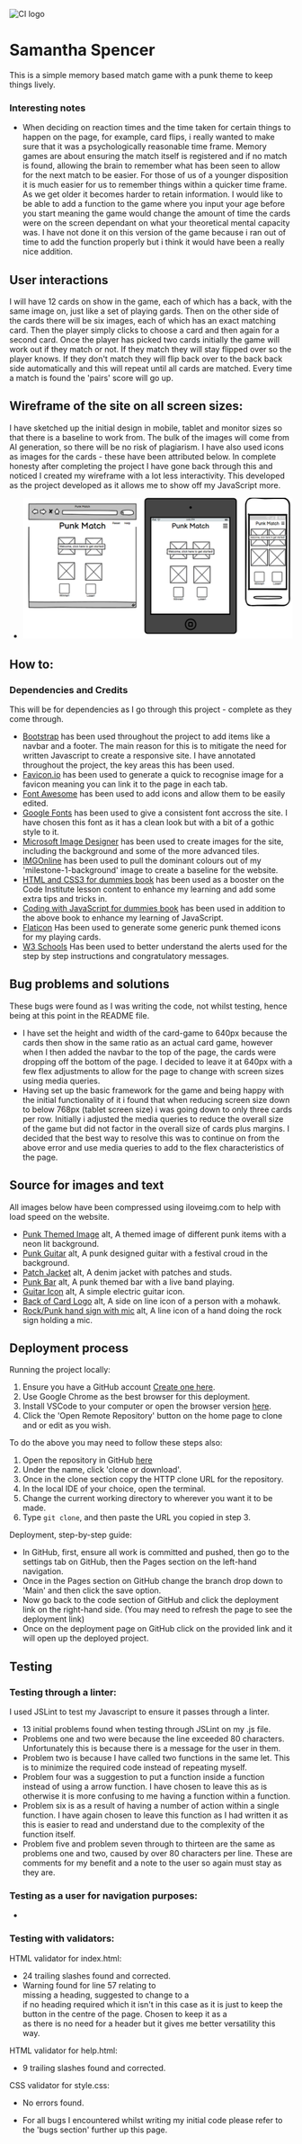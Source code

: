 ![CI logo](https://codeinstitute.s3.amazonaws.com/fullstack/ci_logo_small.png)

# Samantha Spencer

This is a simple memory based match game with a punk theme to keep things lively.

### Interesting notes

+ When deciding on reaction times and the time taken for certain things to happen on the page, for example, card flips, i really wanted to make sure that it was a psychologically reasonable time frame. Memory games are about ensuring the match itself is registered and if no match is found, allowing the brain to remember what has been seen to allow for the next match to be easier. For those of us of a younger disposition it is much easier for us to remember things within a quicker time frame. As we get older it becomes harder to retain information. I would like to be able to add a function to the game where you input your age before you start meaning the game would change the amount of time the cards were on the screen dependant on what your theoretical mental capacity was. I have not done it on this version of the game because i ran out of time to add the function properly but i think it would have been a really nice addition.

## User interactions

I will have 12 cards on show in the game, each of which has a back, with the same image on, just like a set of playing gards. Then on the other side of the cards there will be six images, each of which has an exact matching card. Then the player simply clicks to choose a card and then again for a second card. Once the player has picked two cards initially the game will work out if they match or not. If they match they will stay flipped over so the player knows. If they don't match they will flip back over to the back back side automatically and this will repeat until all cards are matched. Every time a match is found the 'pairs' score will go up.

## Wireframe of the site on all screen sizes:

I have sketched up the initial design in mobile, tablet and monitor sizes so that there is a baseline to work from. The bulk of the images will come from AI generation, so there will be no risk of plagiarism. I have also used icons as images for the cards - these have been attributed below. In complete honesty after completing the project I have gone back through this and noticed I created my wireframe with a lot less interactivity. This developed as the project developed as it allows me to show off my JavaScript more.

+ ![wireframe of my homepage](assets/images/punk-match-wireframe.png)

## How to:

### Dependencies and Credits

This will be for dependencies as I go through this project - complete as they come through.
+ [Bootstrap](https://getbootstrap.com/) has been used throughout the project to add items like a navbar and a footer. The main reason for this is to mitigate the need for written Javascript to create a responsive site. I have annotated throughout the project, the key areas this has been used.
+ [Favicon.io](https://favicon.io/emoji-favicons/love-you-gesture) has been used to generate a quick to recognise image for a favicon meaning you can link it to the page in each tab.
+ [Font Awesome](https://fontawesome.com/kits/524dbc89dc/setup) has been used to add icons and allow them to be easily edited.
+ [Google Fonts](https://fonts.google.com/selection/embed) has been used to give a consistent font accross the site. I have chosen this font as it has a clean look but with a bit of a gothic style to it.
+ [Microsoft Image Designer](https://designer.microsoft.com/image-creator) has been used to create images for the site, including the background and some of the more advanced tiles.
+ [IMGOnline](https://www.imgonline.com.ua/eng/get-dominant-colors.php) has been used to pull the dominant colours out of my 'milestone-1-background' image to create a baseline for the website.
+ [HTML and CSS3 for dummies book](https://www.dummies.com/article/technology/programming-web-design/html5/html5-and-css3-all-in-one-for-dummies-cheat-sheet-207788/) has been used as a booster on the Code Institute lesson content to enhance my learning and add some extra tips and tricks in.
+ [Coding with JavaScript for dummies book](https://www.dummies.com/article/technology/programming-web-design/javascript/javascript-for-dummies-cheat-sheet-207619/) has been used in addition to the above book to enhance my learning of JavaScript.
+ [Flaticon]("https://www.flaticon.com/free-icons/punk") Has been used to generate some generic punk themed icons for my playing cards.
+ [W3 Schools](https://www.w3schools.com/js/js_popup.asp) Has been used to better understand the alerts used for the step by step instructions and congratulatory messages.

## Bug problems and solutions

These bugs were found as I was writing the code, not whilst testing, hence being at this point in the README file.

+ I have set the height and width of the card-game to 640px because the cards then show in the same ratio as an actual card game, however when I then added the navbar to the top of the page, the cards were dropping off the bottom of the page. I decided to leave it at 640px with a few flex adjustments to allow for the page to change with screen sizes using media queries.
+ Having set up the basic framework for the game and being happy with the initial functionality of it i found that when reducing screen size down to below 768px (tablet screen size) i was going down to only three cards per row. Initially i adjusted the media queries to reduce the overall size of the game but did not factor in the overall size of cards plus margins. I decided that the best way to resolve this was to continue on from the above error and use media queries to add to the flex characteristics of the page.

## Source for images and text

All images below have been compressed using iloveimg.com to help with load speed on the website.

+ [Punk Themed Image](assets/images/punk-match.jpeg) alt, A themed image of different punk items with a neon lit background.
+ [Punk Guitar](assets/images/punk-guitar.jpeg) alt, A punk designed guitar with a festival croud in the background.
+ [Patch Jacket](assets/images/patch-jacket.jpeg) alt, A denim jacket with patches and studs.
+ [Punk Bar](assets/images/punk-bar.jpeg) alt, A punk themed bar with a live band playing.
+ [Guitar Icon](assets/images/guitar-icon.png) alt, A simple electric guitar icon.
+ [Back of Card Logo](assets/images/card-back-punk.png) alt, A side on line icon of a person with a mohawk.
+ [Rock/Punk hand sign with mic](assets/images/rock-punk-icon.png) alt, A line icon of a hand doing the rock sign holding a mic.

## Deployment process

Running the project locally:
1. Ensure you have a GitHub account [Create one here](https://docs.github.com/en/get-started/start-your-journey/creating-an-account-on-github).
2. Use Google Chrome as the best browser for this deployment.
3. Install VSCode to your computer or open the browser version [here](https://vscode.dev/).
4. Click the 'Open Remote Repository' button on the home page to clone and or edit as you wish.

To do the above you may need to follow these steps also:
1. Open the repository in GitHub [here]()
2. Under the name, click 'clone or download'.
3. Once in the clone section copy the HTTP clone URL for the repository.
4. In the local IDE of your choice, open the terminal.
5. Change the current working directory to wherever you want it to be made.
6. Type `git clone`, and then paste the URL you copied in step 3.

Deployment, step-by-step guide:
+ In GitHub, first, ensure all work is committed and pushed, then go to the settings tab on GitHub, then the Pages section on the left-hand navigation.
+ Once in the Pages section on GitHub change the branch drop down to 'Main' and then click the save option.
+ Now go back to the code section of GitHub and click the deployment link on the right-hand side. (You may need to refresh the page to see the deployment link)
+ Once on the deployment page on GitHub click on the provided link and it will open up the deployed project.

## Testing

### Testing through a linter:

I used JSLint to test my Javascript to ensure it passes through a linter.
+ 13 initial problems found when testing through JSLint on my .js file.
+ Problems one and two were because the line exceeded 80 characters. Unfortunately this is because there is a message for the user in them.
+ Problem two is because I have called two functions in the same let. This is to minimize the required code instead of repeating myself.
+ Problem four was a suggestion to put a function inside a function instead of using a arrow function. I have chosen to leave this as is otherwise it is more confusing to me having a function within a function.
+ Problem six is as a result of having a number of action within a single function. I have again chosen to leave this function as I had written it as this is easier to read and understand due to the complexity of the function itself.
+ Problem five and problem seven through to thirteen are the same as problems one and two, caused by over 80 characters per line. These are comments for my benefit and a note to the user so again must stay as they are.

### Testing as a user for navigation purposes:
+ 

### Testing with validators:

HTML validator for index.html:
+ 24 trailing slashes found and corrected.
+ Warning found for line 57 relating to <section> missing a heading, suggested to change to a <div> if no heading required which it isn't in this case as it is just to keep the button in the centre of the page. Chosen to keep it as a <section> as there is no need for a header but it gives me better versatility this way.

HTML validator for help.html:
+ 9 trailing slashes found and corrected.

CSS validator for style.css:
+ No errors found.

+ For all bugs I encountered whilst writing my initial code please refer to the 'bugs section' further up this page.